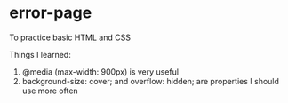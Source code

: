 # error-page

To practice basic HTML and CSS 

Things I learned: 
1. @media (max-width: 900px) is very useful
2. background-size: cover; and overflow: hidden; are properties I should use more often
